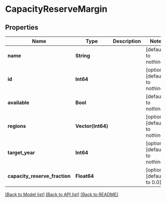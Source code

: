 # CapacityReserveMargin


## Properties
Name | Type | Description | Notes
------------ | ------------- | ------------- | -------------
**name** | **String** |  | [default to nothing]
**id** | **Int64** |  | [optional] [default to nothing]
**available** | **Bool** |  | [default to nothing]
**regions** | **Vector{Int64}** |  | [optional] [default to nothing]
**target_year** | **Int64** |  | [optional] [default to nothing]
**capacity_reserve_fraction** | **Float64** |  | [optional] [default to 0.0]


[[Back to Model list]](../README.md#models) [[Back to API list]](../README.md#api-endpoints) [[Back to README]](../README.md)


